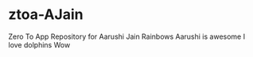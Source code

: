 # ztoa-AJain
Zero To App Repository for Aarushi Jain
Rainbows
Aarushi is awesome 
I love dolphins
Wow
